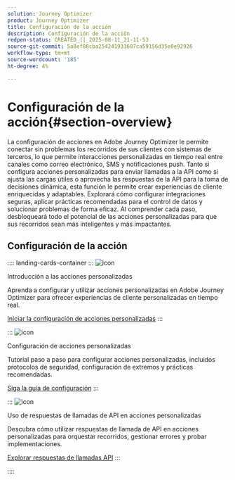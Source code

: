 ```yaml
---
solution: Journey Optimizer
product: Journey Optimizer
title: Configuración de la acción
description: Configuración de la acción
redpen-status: CREATED_||_2025-08-11_21-11-53
source-git-commit: 5a8ef88cba254241933607ca59156d35e0e92926
workflow-type: tm+mt
source-wordcount: '185'
ht-degree: 4%

---
```



# Configuración de la acción{#section-overview}

La configuración de acciones en Adobe Journey Optimizer le permite conectar sin problemas los recorridos de sus clientes con sistemas de terceros, lo que permite interacciones personalizadas en tiempo real entre canales como correo electrónico, SMS y notificaciones push. Tanto si configura acciones personalizadas para enviar llamadas a la API como si ajusta las cargas útiles o aprovecha las respuestas de la API para la toma de decisiones dinámica, esta función le permite crear experiencias de cliente enriquecidas y adaptables. Explorará cómo configurar integraciones seguras, aplicar prácticas recomendadas para el control de datos y solucionar problemas de forma eficaz. Al comprender cada paso, desbloqueará todo el potencial de las acciones personalizadas para que sus recorridos sean más inteligentes y más impactantes.

## Configuración de la acción

:::: landing-cards-container
:::
![icon](https://cdn.experienceleague.adobe.com/icons/circle-play.svg?lang=es)

Introducción a las acciones personalizadas

Aprenda a configurar y utilizar acciones personalizadas en Adobe Journey Optimizer para ofrecer experiencias de cliente personalizadas en tiempo real.

[Iniciar la configuración de acciones personalizadas](../using/action/action.md)
:::

:::
![icon](https://cdn.experienceleague.adobe.com/icons/gear.svg?lang=es)

Configuración de acciones personalizadas

Tutorial paso a paso para configurar acciones personalizadas, incluidos protocolos de seguridad, configuración de extremos y prácticas recomendadas.

[Siga la guía de configuración](../using/action/about-custom-action-configuration.md)
:::

:::
![icon](https://cdn.experienceleague.adobe.com/icons/code-branch.svg?lang=es)

Uso de respuestas de llamadas de API en acciones personalizadas

Descubra cómo utilizar respuestas de llamada de API en acciones personalizadas para orquestar recorridos, gestionar errores y probar implementaciones.

[Explorar respuestas de llamadas API](../using/action/action-response.md)
:::

::::
